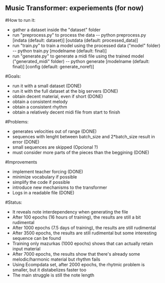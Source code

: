 ## Music Transformer: experiements (for now)

#How to run it:
- gather a dataset inside the "dataset" folder
- run "preprocess.py" to process the data
-- python preprocess.py [indata (default: dataset)] [outdata (default: processed_data)]
- run "train.py" to train a model using the processed data ("model" folder)
-- python train.py [modelname (default: final)]
- run "generate.py" to generate a midi file using the trained model ("generated_midi" folder)
-- python generate [modelname (default: final)] [config (default: generate_noref)]

#Goals:
- run it with a small dataset (DONE)
- run it with the full dataset at the big servers (DONE)
- obtain decent material, even if short (DONE)
- obtain a consistent melody
- obtain a consistent rhythm
- obtain a relatively decent midi file from start to finish

#Problems:
- generates velocities out of range (DONE)
- sequences with lenght between batch_size and 2*batch_size result in error (DONE)
- small sequences are skipped (Opcional ?)
- must consider more parts of the pieces than the beggining (DONE)

#Improvements
- implement teacher forcing (DONE)
- minimize vocabulary if possible
- simplify the code if possible
- introduce new mechanisms to the transformer
- Logs in a readable file (DONE)

#Status:
- It reveals note interdependency when generating the file
- After 100 epochs (16 hours of training), the results are still a bit rudimental
- After 1000 epochs (7.5 days of training), the results are still rudimental
- After 3500 epochs, the results are still rudimental but some interesting sequence can be found
- Training only mazurkas (1000 epochs) shows that can actually retain input material
- After 7000 epochs, the results show that there's already some melodic/harmonic material but rhythm fails
- Using Ecompdata set, after 2000 epochs, the rhytmic problem is smaller, but it distabelizes faster too
- The main struggle is still the note length